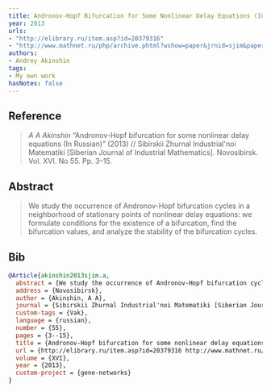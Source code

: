 ```yaml
---
title: Andronov-Hopf Bifurcation for Some Nonlinear Delay Equations (In Russian)
year: 2013
urls:
- "http://elibrary.ru/item.asp?id=20379316"
- "http://www.mathnet.ru/php/archive.phtml?wshow=paper&jrnid=sjim&paperid=788&option_lang=eng"
authors:
- Andrey Akinshin
tags:
- My own work
hasNotes: false
---
```


## Reference

> <i>A A Akinshin</i> “Andronov-Hopf bifurcation for some nonlinear delay equations (In Russian)” (2013) // Sibirskii Zhurnal Industrial'noi Matematiki [Siberian Journal of Industrial Mathematics]. Novosibirsk. Vol.&nbsp;XVI. No&nbsp;55. Pp.&nbsp;3–15.

## Abstract

> We study the occurrence of Andronov-Hopf bifurcation cycles in a neighborhood of stationary points of nonlinear delay equations: we formulate conditions for the existence of a bifurcation, find the bifurcation values, and analyze the stability of the bifurcation cycles.

## Bib

```bib
@Article{akinshin2013sjim.a,
  abstract = {We study the occurrence of Andronov-Hopf bifurcation cycles in a neighborhood of stationary points of nonlinear delay equations: we formulate conditions for the existence of a bifurcation, find the bifurcation values, and analyze the stability of the bifurcation cycles.},
  address = {Novosibirsk},
  author = {Akinshin, A A},
  journal = {Sibirskii Zhurnal Industrial'noi Matematiki [Siberian Journal of Industrial Mathematics]},
  custom-tags = {Vak},
  language = {russian},
  number = {55},
  pages = {3--15},
  title = {Andronov-Hopf bifurcation for some nonlinear delay equations (In Russian)},
  url = {http://elibrary.ru/item.asp?id=20379316 http://www.mathnet.ru/php/archive.phtml?wshow=paper\&jrnid=sjim\&paperid=788\&option\_lang=eng},
  volume = {XVI},
  year = {2013},
  custom-project = {gene-networks}
}
```
